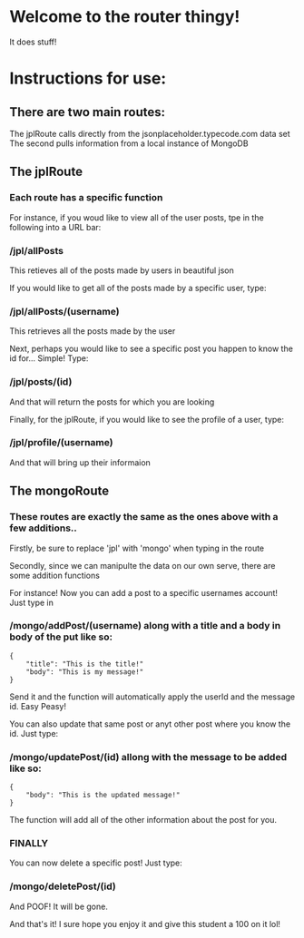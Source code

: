 # Welcome to the router thingy!
It does stuff!

# Instructions for use:
## There are two main routes:
The jplRoute calls directly from the jsonplaceholder.typecode.com data set
The second pulls information from a local instance of MongoDB

## The jplRoute

### Each route has a specific function
For instance, if you woud like to view all of the user posts, tpe in the following into a URL bar:

### /jpl/allPosts
This retieves all of the posts made by users in beautiful json

If you would like to get all of the posts made by a specific user, type:

### /jpl/allPosts/(username)
This retrieves all the posts made by the user

Next, perhaps you would like to see a specific post you happen to know the id for...
Simple! Type:

### /jpl/posts/(id)
And that will return the posts for which you are looking

Finally, for the jplRoute, if you would like to see the profile of a user, type:

### /jpl/profile/(username)
And that will bring up their informaion

## The mongoRoute

### These routes are exactly the same as the ones above with a few additions..

Firstly, be sure to replace 'jpl' with 'mongo' when typing in the route

Secondly, since we can manipulte the data on our own serve, there are some addition functions

For instance! Now you can add a post to a specific usernames account! Just type in

### /mongo/addPost/(username) along with a title and a body in body of the put like so:

```
{
	"title": "This is the title!"
	"body": "This is my message!"
}
```
Send it and the function will automatically apply the userId and the message id. Easy Peasy!

You can also update that same post or anyt other post where you know the id. Just type:

### /mongo/updatePost/(id) allong with the message to be added like so:
```
{
	"body": "This is the updated message!"
}
```
The function will add all of the other information about the post for you.

### FINALLY
You can now delete a specific post! Just type:

### /mongo/deletePost/(id)
And POOF! It will be gone. 

And that's it! I sure hope you enjoy it and give this student a 100 on it lol!